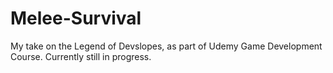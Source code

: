 # Melee-Survival
My take on the Legend of Devslopes, as part of Udemy Game Development Course. 
Currently still in progress.
